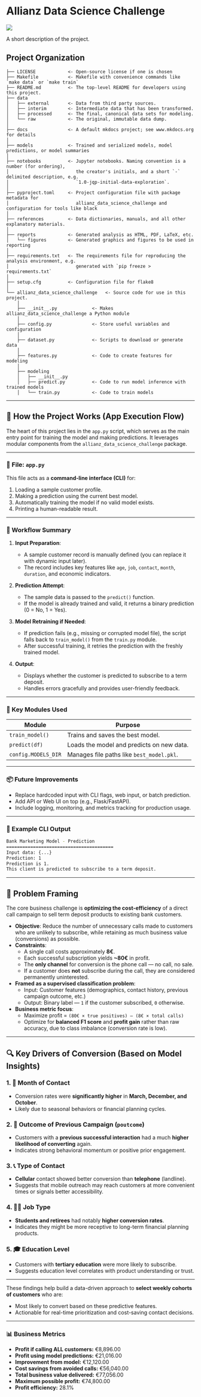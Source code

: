 # Allianz Data Science Challenge

<a target="_blank" href="https://cookiecutter-data-science.drivendata.org/">
    <img src="https://img.shields.io/badge/CCDS-Project%20template-328F97?logo=cookiecutter" />
</a>

A short description of the project.

## Project Organization

```
├── LICENSE            <- Open-source license if one is chosen
├── Makefile           <- Makefile with convenience commands like `make data` or `make train`
├── README.md          <- The top-level README for developers using this project.
├── data
│   ├── external       <- Data from third party sources.
│   ├── interim        <- Intermediate data that has been transformed.
│   ├── processed      <- The final, canonical data sets for modeling.
│   └── raw            <- The original, immutable data dump.
│
├── docs               <- A default mkdocs project; see www.mkdocs.org for details
│
├── models             <- Trained and serialized models, model predictions, or model summaries
│
├── notebooks          <- Jupyter notebooks. Naming convention is a number (for ordering),
│                         the creator's initials, and a short `-` delimited description, e.g.
│                         `1.0-jqp-initial-data-exploration`.
│
├── pyproject.toml     <- Project configuration file with package metadata for 
│                         allianz_data_science_challenge and configuration for tools like black
│
├── references         <- Data dictionaries, manuals, and all other explanatory materials.
│
├── reports            <- Generated analysis as HTML, PDF, LaTeX, etc.
│   └── figures        <- Generated graphics and figures to be used in reporting
│
├── requirements.txt   <- The requirements file for reproducing the analysis environment, e.g.
│                         generated with `pip freeze > requirements.txt`
│
├── setup.cfg          <- Configuration file for flake8
│
└── allianz_data_science_challenge   <- Source code for use in this project.
    │
    ├── __init__.py             <- Makes allianz_data_science_challenge a Python module
    │
    ├── config.py               <- Store useful variables and configuration
    │
    ├── dataset.py              <- Scripts to download or generate data
    │
    ├── features.py             <- Code to create features for modeling
    │
    ├── modeling                
    │   ├── __init__.py 
    │   ├── predict.py          <- Code to run model inference with trained models          
    │   └── train.py            <- Code to train models
```


-----
## 🧠 How the Project Works (App Execution Flow)

The heart of this project lies in the `app.py` script, which serves as the main entry point for training the model and making predictions. It leverages modular components from the `allianz_data_science_challenge` package.

---

### 📄 File: `app.py`

This file acts as a **command-line interface (CLI)** for:

1. Loading a sample customer profile.
2. Making a prediction using the current best model.
3. Automatically training the model if no valid model exists.
4. Printing a human-readable result.

---

### 🔁 Workflow Summary

1. **Input Preparation**:
   - A sample customer record is manually defined (you can replace it with dynamic input later).
   - The record includes key features like `age`, `job`, `contact`, `month`, `duration`, and economic indicators.

2. **Prediction Attempt**:
   - The sample data is passed to the `predict()` function.
   - If the model is already trained and valid, it returns a binary prediction (0 = No, 1 = Yes).

3. **Model Retraining if Needed**:
   - If prediction fails (e.g., missing or corrupted model file), the script falls back to `train_model()` from the `train.py` module.
   - After successful training, it retries the prediction with the freshly trained model.

4. **Output**:
   - Displays whether the customer is predicted to subscribe to a term deposit.
   - Handles errors gracefully and provides user-friendly feedback.

---

### 🧱 Key Modules Used

| Module                             | Purpose                            |
|------------------------------------|------------------------------------|
| `train_model()`                    | Trains and saves the best model.   |
| `predict(df)`                      | Loads the model and predicts on new data. |
| `config.MODELS_DIR`                | Manages file paths like `best_model.pkl`. |

---

### 📦 Future Improvements

- Replace hardcoded input with CLI flags, web input, or batch prediction.
- Add API or Web UI on top (e.g., Flask/FastAPI).
- Include logging, monitoring, and metrics tracking for production usage.

---

### 🧪 Example CLI Output

```bash
Bank Marketing Model - Prediction
========================================
Input data: {...}
Prediction: 1
Prediction is 1.
This client is predicted to subscribe to a term deposit.
```
--------
## 🎯 Problem Framing

The core business challenge is **optimizing the cost-efficiency** of a direct call campaign to sell term deposit products to existing bank customers.

- **Objective**: Reduce the number of unnecessary calls made to customers who are unlikely to subscribe, while retaining as much business value (conversions) as possible.
- **Constraints**:
  - A single call costs approximately **8€**.
  - Each successful subscription yields **~80€** in profit.
  - The **only channel** for conversion is the phone call — no call, no sale.
  - If a customer does **not** subscribe during the call, they are considered permanently uninterested.
- **Framed as a supervised classification problem**:
  - Input: Customer features (demographics, contact history, previous campaign outcome, etc.)
  - Output: Binary label — `1` if the customer subscribed, `0` otherwise.
- **Business metric focus**:
  - Maximize profit = `(80€ × true positives) – (8€ × total calls)`
  - Optimize for **balanced F1 score** and **profit gain** rather than raw accuracy, due to class imbalance (conversion rate is low).

---

## 🔍 Key Drivers of Conversion (Based on Model Insights)

### 1. 📅 Month of Contact
- Conversion rates were **significantly higher** in **March, December, and October**.
- Likely due to seasonal behaviors or financial planning cycles.

### 2. 🔁 Outcome of Previous Campaign (`poutcome`)
- Customers with a **previous successful interaction** had a much **higher likelihood of converting** again.
- Indicates strong behavioral momentum or positive prior engagement.

### 3. 📞 Type of Contact
- **Cellular** contact showed better conversion than **telephone** (landline).
- Suggests that mobile outreach may reach customers at more convenient times or signals better accessibility.

### 4. 👨‍🎓 Job Type
- **Students and retirees** had notably **higher conversion rates**.
- Indicates they might be more receptive to long-term financial planning products.

### 5. 🎓 Education Level
- Customers with **tertiary education** were more likely to subscribe.
- Suggests education level correlates with product understanding or trust.

---

These findings help build a data-driven approach to **select weekly cohorts of customers** who are:
- Most likely to convert based on these predictive features.
- Actionable for real-time prioritization and cost-saving contact decisions.
----

### 📊 Business Metrics

- **Profit if calling ALL customers:** €8,896.00  
- **Profit using model predictions:** €21,016.00  
- **Improvement from model:** €12,120.00  
- **Cost savings from avoided calls:** €56,040.00  
- **Total business value delivered:** €77,056.00  
- **Maximum possible profit:** €74,800.00  
- **Profit efficiency:** 28.1%
